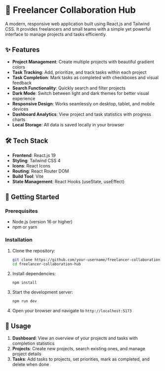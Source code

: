 # 🚀 Freelancer Collaboration Hub

A modern, responsive web application built using React.js and Tailwind CSS. It provides freelancers and small teams with a simple yet powerful interface to manage projects and tasks efficiently.

## ✨ Features

- **Project Management**: Create multiple projects with beautiful gradient colors
- **Task Tracking**: Add, prioritize, and track tasks within each project
- **Task Completion**: Mark tasks as completed with checkboxes and visual feedback
- **Search Functionality**: Quickly search and filter projects
- **Dark Mode**: Switch between light and dark themes for better visual experience
- **Responsive Design**: Works seamlessly on desktop, tablet, and mobile devices
- **Dashboard Analytics**: View project and task statistics with progress charts
- **Local Storage**: All data is saved locally in your browser

## 🛠️ Tech Stack

- **Frontend**: React.js 19
- **Styling**: Tailwind CSS 4
- **Icons**: React Icons
- **Routing**: React Router DOM
- **Build Tool**: Vite
- **State Management**: React Hooks (useState, useEffect)

## 🚀 Getting Started

### Prerequisites

- Node.js (version 16 or higher)
- npm or yarn

### Installation

1. Clone the repository:
   ```bash
   git clone https://github.com/your-username/freelancer-collaboration-hub.git
   cd freelancer-collaboration-hub
   ```

2. Install dependencies:
   ```bash
   npm install
   ```

3. Start the development server:
   ```bash
   npm run dev
   ```

4. Open your browser and navigate to `http://localhost:5173`

## 📱 Usage

1. **Dashboard**: View an overview of your projects and tasks with completion statistics
2. **Projects**: Create new projects, search existing ones, and manage project details
3. **Tasks**: Add tasks to projects, set priorities, mark as completed, and delete when done





